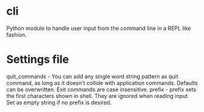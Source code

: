 # cli
Python module to handle user input from the command line in a REPL like fashion.

# Settings file
quit_commands - You can add any single word string pattern as quit command, as long as it doesn't collide with application commands. Defaults can be overwritten. Exit commands are case insensitive.
prefix - prefix sets the first characters shown in shell. They are ignored when reading input. Set as empty string if no prefix is desired.